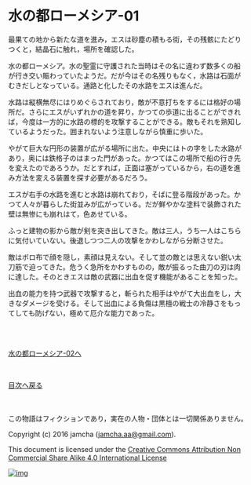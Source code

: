 # 水の都ローメシア-01

最果ての地から新たな道を進み，エスは砂塵の積もる街，その残骸にたどり  
つくと，結晶石に触れ，場所を確認した。  

水の都ローメシア。水の聖霊に守護された当時はその名に違わず数多くの船  
が行き交い賑わっていたようだ。だが今はその名残りもなく，水路は石面が  
むきだしとなっている。通路と化したその水路をエスは進んだ。  

水路は縦横無尽にはりめぐらされており，敵が不意打ちをするには格好の場  
所だ。さらにエスがいずれかの道を昇り，かつての歩道に出ることができれ  
ば，今度は一方的に水路の標的を攻撃することができる。敵もそれを熟知し  
ているようだった。囲まれないよう注意しながら慎重に歩いた。  

やがて巨大な円形の装置が広がる場所に出た。中央にはトの字をした水路が  
あり，奥には鉄格子のはまった門があった。かつてはこの場所で船の行き先  
を変えたのであろうか。だとすれば，正面は塞がっているから，右の道を進  
み方法を変える装置を探す必要があるだろう。  

エスが右手の水路を進むと水路は崩れており，そばに登る階段があった。か  
つて人々が暮らした街並みが広がっている。だが鮮やかな塗料で装飾された  
壁は無惨にも崩れはて，色あせている。  

ふっと建物の影から敵が剣を突き出してきた。敵は三人，うち一人はこちら  
に気付いていない。後退しつつ二人の攻撃をかわしながら分断させた。  

敵はボロ布で顔を隠し，素顔は見えない。そして並の敵とは思えない鋭い太  
刀筋で迫ってきた。危うく急所をかわすものの，敵が振るった曲刀の刃は肉  
に達した。そのときエスは敵の武器に出血を促す機能があることを知った。  

出血の能力を持つ武器で攻撃すると，斬られた相手はやがて大出血をし，大  
きなダメージを受ける。そして出血による負傷は黒檀の戦士の冷静さをもっ  
てしても防げない，極めて厄介な能力であった。  

<br>  
<br>  

[水の都ローメシア-02へ](https://github.com/jamcha-aa/EbonyBlades/blob/master/articles/lawmessiah/02.md)  

<br>  

[目次へ戻る](https://github.com/jamcha-aa/EbonyBlades/blob/master/README.md)  

<br>  
<br>  
この物語はフィクションであり，実在の人物・団体とは一切関係ありません。  

Copyright (c) 2016 jamcha (jamcha.aa@gmail.com).  

This document is licensed under the [Creative Commons Attribution Non Commercial Share Alike 4.0 International License](http://creativecommons.org/licenses/by-nc-sa/4.0/deed)  

[![img](http://i.creativecommons.org/l/by-nc-sa/3.0/80x15.png)](http://creativecommons.org/licenses/by-nc-sa/4.0/deed)